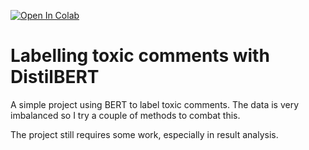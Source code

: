 [![Open In Colab](https://colab.research.google.com/assets/colab-badge.svg)](https://colab.research.google.com/github/googlecolab/colabtools/blob/master/notebooks/colab-github-demo.ipynb)

# Labelling toxic comments with DistilBERT

A simple project using BERT to label toxic comments. The data is very imbalanced so I try a couple of methods to combat this.

The project still requires some work, especially in result analysis.
